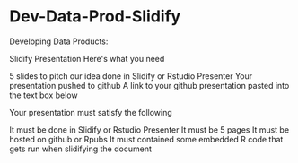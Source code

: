Dev-Data-Prod-Slidify
=====================
Developing Data Products:

Slidify Presentation
Here's what you need

5 slides to pitch our idea done in Slidify or Rstudio Presenter
Your presentation pushed to github
A link to your github presentation pasted into the text box below

Your presentation must satisfy the following

It must be done in Slidify or Rstudio Presenter
It must be 5 pages
It must be hosted on github or Rpubs
It must contained some embedded R code that gets run when slidifying the document

